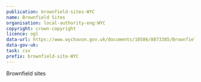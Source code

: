 ```yaml
---
publication: brownfield-sites-WYC
name: Brownfield Sites
organisation: local-authority-eng:WYC
copyright: crown-copyright
licence: ogl
data-url: https://www.wychavon.gov.uk/documents/10586/8873385/Brownfield+register+spreadsheet+wrapped.xlsx/bec1f92f-5197-4f37-d86e-53a6e19191e2
data-gov-uk: 
task: csv
prefix: brownfield-site-WYC
---
```


Brownfield sites

